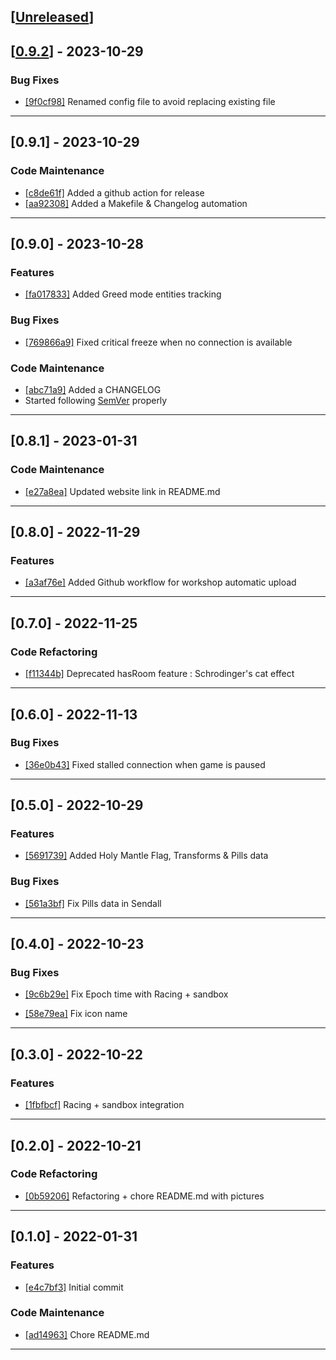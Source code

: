 <a name="unreleased"></a>
## [[Unreleased]]

<a name="0.9.2"></a>
## [[0.9.2]] - 2023-10-29
### Bug Fixes
- [[9f0cf98]](https://github.com/h-4-t/memento-mod/commit/9f0cf98e10fe06fb7b24ef5213944b6a1899faea) Renamed config file to avoid replacing existing file

****
## [0.9.1] - 2023-10-29

### Code Maintenance
- [[c8de61f]](https://github.com/h-4-t/memento-mod/commit/c8de61fd8e3b335eaf4f3196b69c4c8c62c0d849) Added a github action for release
- [[aa92308]](https://github.com/h-4-t/memento-mod/commit/aa92308a03c79fc1937461e886b7a1004001f0c4) Added a Makefile & Changelog automation

****
## [0.9.0] - 2023-10-28

### Features

- [[fa017833]](https://github.com/h-4-t/memento-mod/commit/fa017833389148965b29b6143e2b94f107649183) Added Greed mode entities tracking

### Bug Fixes

- [[769866a9]](https://github.com/h-4-t/memento-mod/commit/769866a9eb5d22c6b46ae3dc409b6876b666c701) Fixed critical freeze when no connection is available

### Code Maintenance
- [[abc71a9]](https://github.com/h-4-t/memento-mod/commit/abc71a94fe4d3f01909f3d551b5c281be3027f11) Added a CHANGELOG
- Started following [SemVer](https://semver.org) properly
****

## [0.8.1] - 2023-01-31

### Code Maintenance

- [[e27a8ea]](https://github.com/h-4-t/memento-mod/commit/e27a8eac1d3e42fc96e9c9948b58a9c6b35d2fe5)
Updated website link in README.md

****


## [0.8.0] - 2022-11-29

### Features

- [[a3af76e]](https://github.com/h-4-t/memento-mod/commit/a3af76ebe58c9be6000eda1bc70140d1ad8575b8)
Added Github workflow for workshop automatic upload

****


## [0.7.0] - 2022-11-25

### Code Refactoring

- [[f11344b]](https://github.com/h-4-t/memento-mod/commit/f11344b28c8fcf6f0e4d85f4dbd3703a38abece1)
Deprecated hasRoom feature : Schrodinger's cat effect

****

## [0.6.0] - 2022-11-13

### Bug Fixes

- [[36e0b43]](https://github.com/h-4-t/memento-mod/commit/36e0b435632ff682845f49ae7ff2d48672948eb0)
Fixed stalled connection when game is paused

****

## [0.5.0] - 2022-10-29

### Features
- [[5691739]](https://github.com/h-4-t/memento-mod/commit/56917393f3c8fad54ad7e4565a998789d2578aa6) Added Holy Mantle Flag, Transforms & Pills data

### Bug Fixes

- [[561a3bf]](https://github.com/h-4-t/memento-mod/commit/561a3bfc5da45c382a363365aaf047c0043366a6)
Fix Pills data in Sendall

****

## [0.4.0] - 2022-10-23

### Bug Fixes

- [[9c6b29e]](https://github.com/h-4-t/memento-mod/commit/9c6b29e861d82a2a9451e8222ea439a5c905999c)
Fix Epoch time with Racing + sandbox

- [[58e79ea]](https://github.com/h-4-t/memento-mod/commit/58e79ea8c50d8d08582b802ec186614e929acb0e) Fix icon name

****

## [0.3.0] - 2022-10-22

### Features

- [[1fbfbcf]](https://github.com/h-4-t/memento-mod/commit/1fbfbcf87a5cab1c3b971d8c08cb15f970cb7c1c)
Racing + sandbox integration

****

## [0.2.0] - 2022-10-21

### Code Refactoring

- [[0b59206]](https://github.com/h-4-t/memento-mod/commit/0b59206ec8239ae885c78857befdfc2a144bb2ae) 
Refactoring + chore README.md with pictures

****

## [0.1.0] - 2022-01-31

### Features

- [[e4c7bf3]](https://github.com/h-4-t/memento-mod/commit/e4c7bf30295883b349c60b2fbc252ee736875a18) 
Initial commit

### Code Maintenance

- [[ad14963]](https://github.com/h-4-t/memento-mod/commit/ad149631bf7596209bfaf145bc46600e158598d2)
Chore README.md    

****
[Unreleased]: https://github.com/h-4-t/memento-mod/compare/0.9.2...HEAD
[0.9.2]: https://github.com/h-4-t/memento-mod/compare/0.9.1...0.9.2
